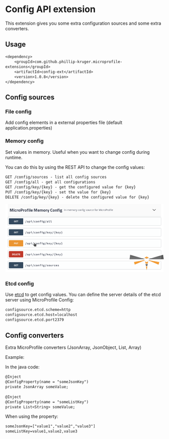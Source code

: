 # Config API extension

This extension gives you some extra configuration sources and some extra converters.

## Usage

    <dependency>
        <groupId>com.github.phillip-kruger.microprofile-extensions</groupId>
        <artifactId>config-ext</artifactId>
        <version>1.0.8</version>
    </dependency>

## Config sources

### File config

Add config elements in a external properties file (default application.properties)

### Memory config

Set values in memory. Useful when you want to change config during runtime.

You can do this by using the REST API to change the config values:

    GET /config/sources - list all config sources
    GET /config/all - get all configurations
    GET /config/key/{key} - get the configured value for {key}
    PUT /config/key/{key} - set the value for {key}
    DELETE /config/key/{key} - delete the configured value for {key}

![REST API](https://raw.githubusercontent.com/phillip-kruger/microprofile-extensions/master/config-ext/memory_config_api.png)

### Etcd config

Use [etcd](https://coreos.com/etcd/) to get config values. You can define the server details of the etcd server using MicroProfile Config:

    configsource.etcd.scheme=http
    configsource.etcd.host=localhost
    configsource.etcd.port2379

## Config converters 

Extra MicroProfile converters (JsonArray, JsonObject, List, Array)

Example:

In the java code:

    @Inject
    @ConfigProperty(name = "someJsonKey")
    private JsonArray someValue;

    @Inject
    @ConfigProperty(name = "someListKey")
    private List<String> someValue;

When using the property:

    someJsonKey=["value1","value2","value3"]
    someListKey=value1,value2,value3
    
